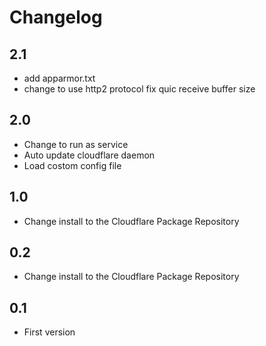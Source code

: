 # Changelog

## 2.1
- add apparmor.txt
- change to use http2 protocol fix quic receive buffer size

## 2.0
- Change to run as service
- Auto update cloudflare daemon
- Load costom config file

## 1.0
- Change install to the Cloudflare Package Repository

## 0.2
- Change install to the Cloudflare Package Repository

## 0.1
- First version

